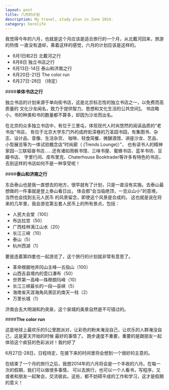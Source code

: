 ```yaml
---
layout: post
title: 六月的计划
description: My travel, study plan in June 2014.
category: herelife
---
```


我觉得今年的六月，也就是这个月应该是适合旅行的一个月，从北戴河回来，旅游的热情
一直没有退却，乘着这样的感觉，六月的计划应该是这样的。

 - 6月1日和2日 北戴河之行
 - 6月8日 独立书店之行
 - 6月13日-14日 泰山和济南之行
 - 6月20日-21日 The color run
 - 6月27日-28日 （待定）
 
####**单体书店之行**

独立书店的计划来源于单向街书店，这是北京标志性的独立书店之一，以免费而高质量的
文化沙龙闻名，致力于提供智力、思想和文化生活的公共空间[1](http://www.douban.com/group/topic/38978055/)。
书店略小，书的种类和书的数量都不算多，却因为沙龙而出名。

在北京的众多独立书店中，有位于三里屯，体现现代人时尚悠然的阅读品质的“老书虫”书店，
有位于北京大学东门外的成府街深巷的万圣园书园，有集图书、杂志、设计品、音像、生活杂货、
咖啡、轻食简餐、微醺酒馆、讲座沙龙、艺品、小型展览等为一体试验概念店“时尚廊（ (Trends Lounge)）”，
也有读书人的精神家园--三联韬奋书店......还有诸如雨枫书馆、三味书屋、蜜蜂书店、蓝羊书坊、豆瓣书店、
字里行间、库布里克、Chaterhouse Booktrader等许多有特色的书店，去到这样的书店如何不是一种享受呢！

####**泰山和济南之行**

东岳泰山也是我一直想去的地方，很早就有了计划，只是一直没有实施。去泰山最想做的一件事就是登上泰山看日出，
体会那“会当临绝顶，一览众山小”的意境，当然也会找到五元人民币 的风景留念，即使这个风景是合成的。
这也就是说在将来的几年里，我会游览第五套人民币上的所有景点，包括：

 - 人民大会堂（100）
 - 布达拉宫（50）
 - 广西桂林漓江山水（20）
 - 长江三峡（10）
 - 泰山（5）
 - 杭州西湖（1）

要是连着第四套也一起游览了，这个旅行的计划就非常有意思了。

 - 革命根据地井冈山主峰—五指山（100）
 - 山西吉县境内的壶口瀑布（50）
 - 世界第一高峰—珠穆朗玛峰（10）
 - 长江三峡最长的一段—巫峡（5）
 - 海南省天涯海角风景区的南天一柱（2）
 - 万里长城（1）

济南会去大明湖和趵突泉，这个泉城的美景自然是不可错过的。

####**The color run**

这是地球上最欢乐的5公里跑派对，让彩色的粉末淹没自己，让欢乐的人群淹没自己，这是夏天开始的时候
最好的事情了。 跑步速度不重要，重要的是跟朋友一起体验这个疯狂的色彩派对！我约好了

6月27日-28日，日程待定，在接下来的时间里将会想到一个很好的主意的。

在结束了一个月的旅行之后，我想2014年的六月将会是一个丰收的六月。在每一次的假期，我们可以做很多事情，
可以去旅行，也可以一个人看书，写程序，又或者和朋友一起聚会，交流彼此。这些，都不妨碍平成的工作和学习，这才是假期的意义！
